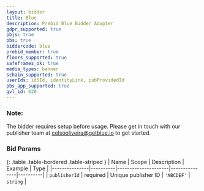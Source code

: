 ```yaml
---
layout: bidder
title: Blue
description: Prebid Blue Bidder Adapter
gdpr_supported: true
pbjs: true
pbs: true
biddercode: blue
prebid_member: true
floors_supported: true
safeframes_ok: true
media_types: banner
schain_supported: true
userIds: id5Id, identityLink, pubProvidedId
pbs_app_supported: true
gvl_id: 620
---
```


### Note:

The bidder requires setup before usage. Please get in touch with our publisher team at celsooliveira@getblue.io to get started.

### Bid Params

{: .table .table-bordered .table-striped }
| Name | Scope | Description | Example | Type |
|---------------|----------|---------------------|---------------|----------|
| `publisherId` | required | Unique publisher ID | `'ABCDEF'` | `string` |
